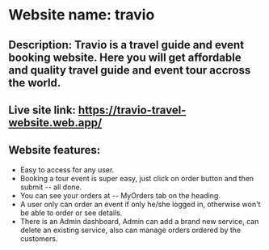 # Website name: travio  
## Description: Travio is a travel guide and event booking website. Here you will get affordable and quality travel guide and event tour accross the world.

## Live site link: https://travio-travel-website.web.app/

## Website features:
* Easy to access for any user.
* Booking a tour event is super easy, just click on order button and then submit -- all done.
* You can see your orders at -- MyOrders tab on the heading.
* A user only can order an event if only he/she logged in, otherwise won't be able to order or see details.
* There is an Admin dashboard, Admin can add a brand new service, can delete an existing service, also can manage orders ordered by the customers.






